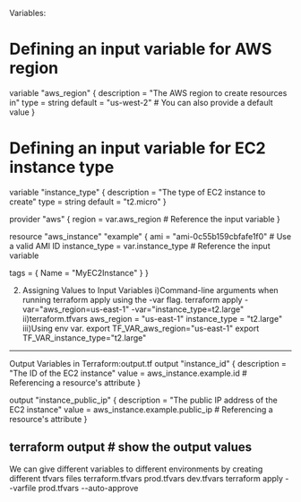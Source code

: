 Variables:
# Defining an input variable for AWS region
variable "aws_region" {
  description = "The AWS region to create resources in"
  type        = string
  default     = "us-west-2"  # You can also provide a default value
}

# Defining an input variable for EC2 instance type
variable "instance_type" {
  description = "The type of EC2 instance to create"
  type        = string
  default     = "t2.micro"
}

provider "aws" {
  region = var.aws_region  # Reference the input variable
}

resource "aws_instance" "example" {
  ami           = "ami-0c55b159cbfafe1f0"  # Use a valid AMI ID
  instance_type = var.instance_type  # Reference the input variable

  tags = {
    Name = "MyEC2Instance"
  }
}

2. Assigning Values to Input Variables
i)Command-line arguments when running terraform apply using the -var flag.
        terraform apply -var="aws_region=us-east-1" -var="instance_type=t2.large"
ii)terraform.tfvars
aws_region    = "us-east-1"
instance_type = "t2.large"
iii)Using env var.
export TF_VAR_aws_region="us-east-1"
export TF_VAR_instance_type="t2.large"
_________________________________________________________________________________________________________________________________________________
Output Variables in Terraform:output.tf
output "instance_id" {
  description = "The ID of the EC2 instance"
  value       = aws_instance.example.id  # Referencing a resource's attribute
}

output "instance_public_ip" {
  description = "The public IP address of the EC2 instance"
  value       = aws_instance.example.public_ip  # Referencing a resource's attribute
}

terraform output # show the output values
------------------------------------------------------------------------------------------------------------------------------
We can give different variables to different environments by creating different tfvars files
terraform.tfvars
prod.tfvars
dev.tfvars
terraform apply --varfile prod.tfvars --auto-approve
